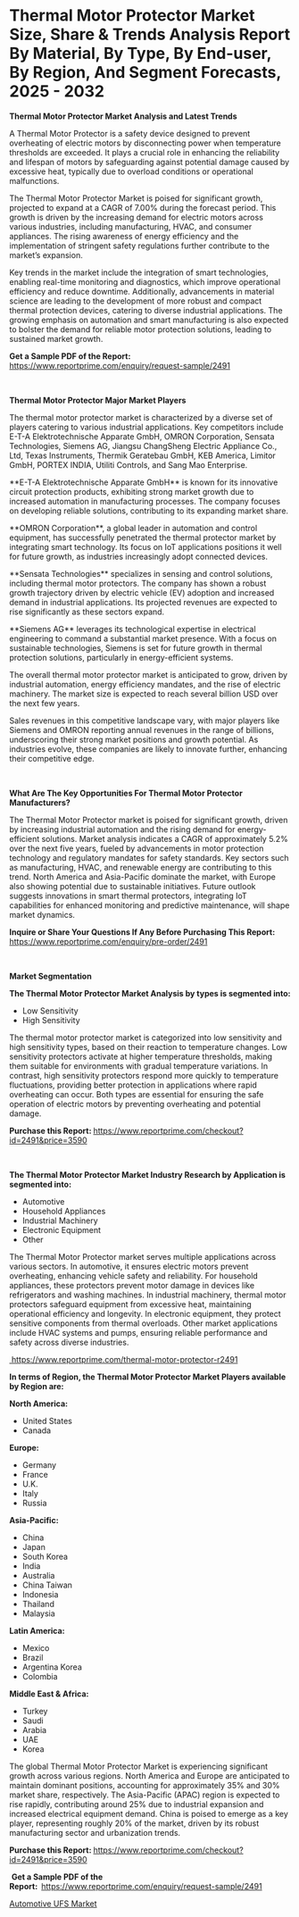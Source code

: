 <p><h1>Thermal Motor Protector Market Size, Share & Trends Analysis Report By Material, By Type, By End-user, By Region, And Segment Forecasts, 2025 - 2032</h1></p><p><strong>Thermal Motor Protector Market Analysis and Latest Trends</strong></p>
<p><p>A Thermal Motor Protector is a safety device designed to prevent overheating of electric motors by disconnecting power when temperature thresholds are exceeded. It plays a crucial role in enhancing the reliability and lifespan of motors by safeguarding against potential damage caused by excessive heat, typically due to overload conditions or operational malfunctions.</p><p>The Thermal Motor Protector Market is poised for significant growth, projected to expand at a CAGR of 7.00% during the forecast period. This growth is driven by the increasing demand for electric motors across various industries, including manufacturing, HVAC, and consumer appliances. The rising awareness of energy efficiency and the implementation of stringent safety regulations further contribute to the market’s expansion. </p><p>Key trends in the market include the integration of smart technologies, enabling real-time monitoring and diagnostics, which improve operational efficiency and reduce downtime. Additionally, advancements in material science are leading to the development of more robust and compact thermal protection devices, catering to diverse industrial applications. The growing emphasis on automation and smart manufacturing is also expected to bolster the demand for reliable motor protection solutions, leading to sustained market growth.</p></p>
<p><strong>Get a Sample PDF of the Report:&nbsp;</strong> <a href="https://www.reportprime.com/enquiry/request-sample/2491?utm_campaign=3122&utm_medium=2&utm_source=Github&utm_content=ia&utm_term=18032025&utm_id=thermal-motor-protector">https://www.reportprime.com/enquiry/request-sample/2491</a></p>
<p>&nbsp;</p>
<p><strong>Thermal Motor Protector Major Market Players</strong></p>
<p><p>The thermal motor protector market is characterized by a diverse set of players catering to various industrial applications. Key competitors include E-T-A Elektrotechnische Apparate GmbH, OMRON Corporation, Sensata Technologies, Siemens AG, Jiangsu ChangSheng Electric Appliance Co., Ltd, Texas Instruments, Thermik Geratebau GmbH, KEB America, Limitor GmbH, PORTEX INDIA, Utiliti Controls, and Sang Mao Enterprise.</p><p>**E-T-A Elektrotechnische Apparate GmbH** is known for its innovative circuit protection products, exhibiting strong market growth due to increased automation in manufacturing processes. The company focuses on developing reliable solutions, contributing to its expanding market share.</p><p>**OMRON Corporation**, a global leader in automation and control equipment, has successfully penetrated the thermal protector market by integrating smart technology. Its focus on IoT applications positions it well for future growth, as industries increasingly adopt connected devices.</p><p>**Sensata Technologies** specializes in sensing and control solutions, including thermal motor protectors. The company has shown a robust growth trajectory driven by electric vehicle (EV) adoption and increased demand in industrial applications. Its projected revenues are expected to rise significantly as these sectors expand.</p><p>**Siemens AG** leverages its technological expertise in electrical engineering to command a substantial market presence. With a focus on sustainable technologies, Siemens is set for future growth in thermal protection solutions, particularly in energy-efficient systems.</p><p>The overall thermal motor protector market is anticipated to grow, driven by industrial automation, energy efficiency mandates, and the rise of electric machinery. The market size is expected to reach several billion USD over the next few years.</p><p>Sales revenues in this competitive landscape vary, with major players like Siemens and OMRON reporting annual revenues in the range of billions, underscoring their strong market positions and growth potential. As industries evolve, these companies are likely to innovate further, enhancing their competitive edge.</p></p>
<p>&nbsp;</p>
<p><strong>What Are The Key Opportunities For Thermal Motor Protector Manufacturers?</strong></p>
<p><p>The Thermal Motor Protector market is poised for significant growth, driven by increasing industrial automation and the rising demand for energy-efficient solutions. Market analysis indicates a CAGR of approximately 5.2% over the next five years, fueled by advancements in motor protection technology and regulatory mandates for safety standards. Key sectors such as manufacturing, HVAC, and renewable energy are contributing to this trend. North America and Asia-Pacific dominate the market, with Europe also showing potential due to sustainable initiatives. Future outlook suggests innovations in smart thermal protectors, integrating IoT capabilities for enhanced monitoring and predictive maintenance, will shape market dynamics.</p></p>
<p><strong>Inquire or Share Your Questions If Any Before Purchasing This Report:</strong> <a href="https://www.reportprime.com/enquiry/pre-order/2491?utm_campaign=3122&utm_medium=2&utm_source=Github&utm_content=ia&utm_term=18032025&utm_id=thermal-motor-protector">https://www.reportprime.com/enquiry/pre-order/2491</a></p>
<p>&nbsp;</p>
<p><strong>Market Segmentation</strong></p>
<p><strong>The Thermal Motor Protector Market Analysis by types is segmented into:</strong></p>
<p><ul><li>Low Sensitivity</li><li>High Sensitivity</li></ul></p>
<p><p>The thermal motor protector market is categorized into low sensitivity and high sensitivity types, based on their reaction to temperature changes. Low sensitivity protectors activate at higher temperature thresholds, making them suitable for environments with gradual temperature variations. In contrast, high sensitivity protectors respond more quickly to temperature fluctuations, providing better protection in applications where rapid overheating can occur. Both types are essential for ensuring the safe operation of electric motors by preventing overheating and potential damage.</p></p>
<p><strong>Purchase this Report:&nbsp;</strong><a href="https://www.reportprime.com/checkout?id=2491&price=3590&utm_campaign=3122&utm_medium=2&utm_source=Github&utm_content=ia&utm_term=18032025&utm_id=thermal-motor-protector">https://www.reportprime.com/checkout?id=2491&price=3590</a></p>
<p>&nbsp;</p>
<p><strong>The Thermal Motor Protector Market Industry Research by Application is segmented into:</strong></p>
<p><ul><li>Automotive</li><li>Household Appliances</li><li>Industrial Machinery</li><li>Electronic Equipment</li><li>Other</li></ul></p>
<p><p>The Thermal Motor Protector market serves multiple applications across various sectors. In automotive, it ensures electric motors prevent overheating, enhancing vehicle safety and reliability. For household appliances, these protectors prevent motor damage in devices like refrigerators and washing machines. In industrial machinery, thermal motor protectors safeguard equipment from excessive heat, maintaining operational efficiency and longevity. In electronic equipment, they protect sensitive components from thermal overloads. Other market applications include HVAC systems and pumps, ensuring reliable performance and safety across diverse industries.</p></p>
<p><a href="https://www.reportprime.com/thermal-motor-protector-r2491?utm_campaign=3122&utm_medium=2&utm_source=Github&utm_content=ia&utm_term=18032025&utm_id=thermal-motor-protector">&nbsp;https://www.reportprime.com/thermal-motor-protector-r2491</a></p>
<p><strong>In terms of Region, the Thermal Motor Protector Market Players available by Region are:</strong></p>
<p>
    <p> <strong> North America: </strong>
        <ul>
            <li>United States</li>
            <li>Canada</li>
        </ul>
        </p> 
    <p> <strong> Europe: </strong>
        <ul>
            <li>Germany</li>
            <li>France</li>
            <li>U.K.</li>
            <li>Italy</li>
            <li>Russia</li>
        </ul>
        </p> 
    <p> <strong> Asia-Pacific: </strong>
        <ul>
            <li>China</li>
            <li>Japan</li>
            <li>South Korea</li>
            <li>India</li>
            <li>Australia</li>
            <li>China Taiwan</li>
            <li>Indonesia</li>
            <li>Thailand</li>
            <li>Malaysia</li>
        </ul>
        </p> 
    <p> <strong> Latin America: </strong>
        <ul>
            <li>Mexico</li>
            <li>Brazil</li>
            <li>Argentina Korea</li>
            <li>Colombia</li>
        </ul>
        </p> 
    <p> <strong> Middle East & Africa: </strong>
        <ul>
            <li>Turkey</li>
            <li>Saudi</li>
            <li>Arabia</li>
            <li>UAE</li>
            <li>Korea</li>
        </ul>
    </p>
    </p>
<p><p>The global Thermal Motor Protector Market is experiencing significant growth across various regions. North America and Europe are anticipated to maintain dominant positions, accounting for approximately 35% and 30% market share, respectively. The Asia-Pacific (APAC) region is expected to rise rapidly, contributing around 25% due to industrial expansion and increased electrical equipment demand. China is poised to emerge as a key player, representing roughly 20% of the market, driven by its robust manufacturing sector and urbanization trends.</p></p>
<p><strong>Purchase this Report: </strong><a href="https://www.reportprime.com/checkout?id=2491&price=3590&utm_campaign=3122&utm_medium=2&utm_source=Github&utm_content=ia&utm_term=18032025&utm_id=thermal-motor-protector">https://www.reportprime.com/checkout?id=2491&price=3590</a></p>
<p>&nbsp;<strong>Get a Sample PDF of the Report:&nbsp;&nbsp;</strong><a href="https://www.reportprime.com/enquiry/request-sample/2491?utm_campaign=3122&utm_medium=2&utm_source=Github&utm_content=ia&utm_term=18032025&utm_id=thermal-motor-protector">https://www.reportprime.com/enquiry/request-sample/2491</a></p>
<p><strong></strong></p>
<p><p><a href="https://github.com/cwasicioaie/Market-Research-Report-List-1/blob/main/automotive-ufs-market.md?utm_campaign=3122&utm_medium=2&utm_source=Github&utm_content=ia&utm_term=18032025&utm_id=thermal-motor-protector">Automotive UFS Market</a></p></p>